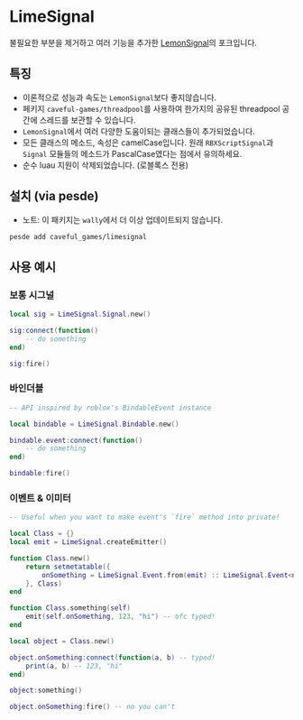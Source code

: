 # LimeSignal
불필요한 부분을 제거하고 여러 기능을 추가한 [LemonSignal](https://github.com/Data-Oriented-House/LemonSignal)의 포크입니다.

## 특징
- 이론적으로 성능과 속도는 `LemonSignal`보다 좋지않습니다.
- 페키지 `caveful-games/threadpool`를 사용하여 한가지의 공유된 threadpool 공간에 스레드를 보관할 수 있습니다.
- `LemonSignal`에서 여러 다양한 도움이되는 클래스들이 추가되었습니다.
- 모든 클래스의 메소드, 속성은 camelCase입니다. 원래 `RBXScriptSignal`과 `Signal` 모듈들의 메소드가 PascalCase였다는 점에서 유의하세요.
- 순수 luau 지원이 삭제되었습니다. (로블록스 전용)

## 설치 (via pesde)
- 노트: 이 패키지는 `wally`에서 더 이상 업데이트되지 않습니다.
```sh
pesde add caveful_games/limesignal
```

## 사용 예시
### 보통 시그널
```lua
local sig = LimeSignal.Signal.new()

sig:connect(function()
	-- do something
end)

sig:fire()

```
### 바인더블
```lua
-- API inspired by roblox's BindableEvent instance

local bindable = LimeSignal.Bindable.new()

bindable.event:connect(function()
	-- do something
end)

bindable:fire()
```
### 이벤트 & 이미터
```lua
-- Useful when you want to make event's `fire` method into private!

local Class = {}
local emit = LimeSignal.createEmitter()

function Class.new()
	return setmetatable({
		onSomething = LimeSignal.Event.from(emit) :: LimeSignal.Event<number, string>
	}, Class)
end

function Class.something(self)
	emit(self.onSomething, 123, "hi") -- ofc typed!
end

local object = Class.new()

object.onSomething:connect(function(a, b) -- typed!
	print(a, b) -- 123, "hi"
end)

object:something()

object.onSomething:fire() -- no you can't
```

